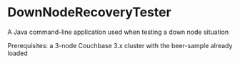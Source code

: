 # DownNodeRecoveryTester
A Java command-line application used when testing a down node situation

Prerequisites: a 3-node Couchbase 3.x cluster with the beer-sample already loaded
